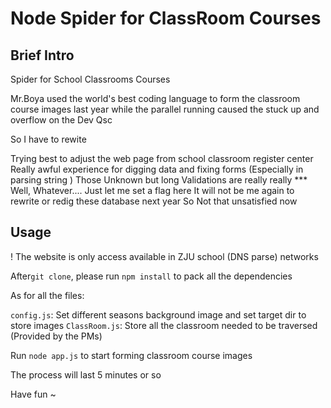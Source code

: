 # Node Spider for ClassRoom Courses

## Brief Intro

Spider for School Classrooms Courses

Mr.Boya used the world's best coding language to form the classroom course images last year while the parallel running caused the stuck up and overflow on the Dev Qsc

So I have to rewite 

Trying best to adjust the web page from school classroom register center 
Really awful experience for digging data and fixing forms (Especially in parsing string )
Those Unknown but long Validations are really really *** 
Well, Whatever....
Just let me set a flag here 
It will not be me again to rewrite or redig these database next year 
So 
Not that unsatisfied now

## Usage

! The website is only access available in ZJU school (DNS parse) networks

After`git clone`, please run `npm install` to pack all the dependencies

As for all the files: 

`config.js`: Set different seasons background image and set target dir to store images
`ClassRoom.js`: Store all the classroom needed to be traversed (Provided by the PMs)

Run `node app.js` to start forming classroom course images

The process will last 5 minutes or so

Have fun ~

